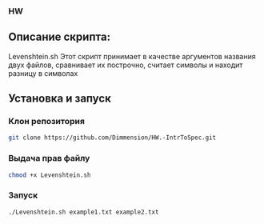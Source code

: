 ### HW
## Описание скрипта:
Levenshtein.sh
Этот скрипт принимает в качестве аргументов названия двух файлов, сравнивает их построчно, считает символы и находит разницу в символах

## Установка и запуск

### Клон репозитория
```bash
git clone https://github.com/Dimmension/HW.-IntrToSpec.git
```
### Выдача прав файлу
```bash
chmod +x Levenshtein.sh
```
### Запуск
```bash
./Levenshtein.sh example1.txt example2.txt
```
